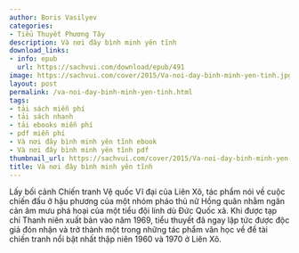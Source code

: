 ```yaml
---
author: Boris Vasilyev
categories:
- Tiểu Thuyết Phương Tây
description: Và nơi đây bình minh yên tĩnh
download_links:
- info: epub
  url: https://sachvui.com/download/epub/491
image: https://sachvui.com/cover/2015/Va-noi-day-binh-minh-yen-tinh.jpg
layout: post
permalink: /va-noi-day-binh-minh-yen-tinh.html
tags:
- tải sách miễn phí
- tải sách nhanh
- tải ebooks miễn phí
- pdf miễn phí
- Và nơi đây bình minh yên tĩnh ebook
- Và nơi đây bình minh yên tĩnh pdf
thumbnail_url: https://sachvui.com/cover/2015/Va-noi-day-binh-minh-yen-tinh.jpg
title: Và nơi đây bình minh yên tĩnh
---
```


 <div class="item-desc text-justify"> Lấy bối cảnh Chiến tranh Vệ quốc Vĩ đại của Liên Xô, tác phẩm nói về cuộc chiến đấu ở hậu phương của một nhóm pháo thủ nữ Hồng quân nhằm ngăn cản âm mưu phá hoại của một tiểu đội lính dù Đức Quốc xã. Khi được tạp chí Thanh niên xuất bản vào năm 1969, tiểu thuyết đã ngay lập tức được độc giả đón nhận và trở thành một trong những tác phẩm văn học về đề tài chiến tranh nổi bật nhất thập niên 1960 và 1970 ở Liên Xô. </div>